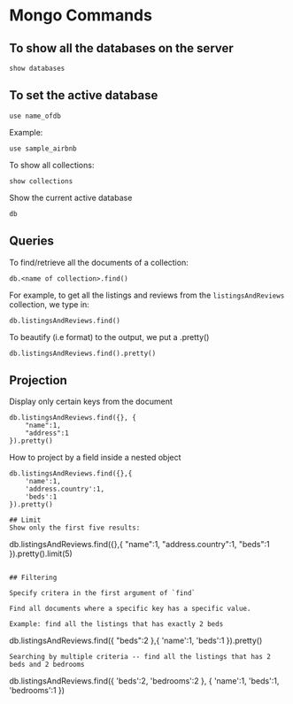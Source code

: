 # Mongo Commands

## To show all the databases on the server
```
show databases
```

## To set the active database

```
use name_ofdb
```
Example:
```
use sample_airbnb
```
To show all collections:
```
show collections
```
Show the current active database
```
db
```
## Queries

To find/retrieve all the documents of a collection:
```
db.<name of collection>.find()
```
For example, to get all the listings and reviews from the 
`listingsAndReviews` collection, we type in:

```
db.listingsAndReviews.find()
```
To beautify (i.e format) to the output, we put a .pretty()

```
db.listingsAndReviews.find().pretty()
```

## Projection
Display only certain keys from the document

```
db.listingsAndReviews.find({}, {
    "name":1,
    "address":1
}).pretty()
```

How to project by a field inside a nested object
```
db.listingsAndReviews.find({},{
    'name':1,
    'address.country':1,
    'beds':1
}).pretty()

## Limit
Show only the first five results:

```
db.listingsAndReviews.find({},{
    "name":1,
    "address.country":1,
    "beds":1
}).pretty().limit(5)
```

## Filtering

Specify critera in the first argument of `find`

Find all documents where a specific key has a specific value.

Example: find all the listings that has exactly 2 beds
```
db.listingsAndReviews.find({
    "beds":2
},{
    'name':1,
    'beds':1
}).pretty()
```
Searching by multiple criteria -- find all the listings that has 2 beds and 2 bedrooms

```
db.listingsAndReviews.find({
    'beds':2,
    'bedrooms':2
}, {
    'name':1,
    'beds':1,
    'bedrooms':1
})